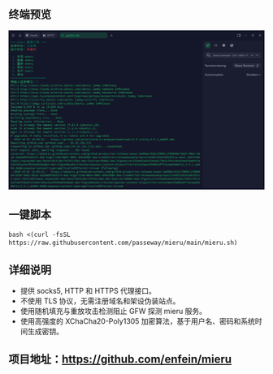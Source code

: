 ## 终端预览

![preview](预览.png)


## 一键脚本
```
bash <(curl -fsSL https://raw.githubusercontent.com/passeway/mieru/main/mieru.sh)
```
## 详细说明
- 提供 socks5, HTTP 和 HTTPS 代理接口。
- 不使用 TLS 协议，无需注册域名和架设伪装站点。
- 使用随机填充与重放攻击检测阻止 GFW 探测 mieru 服务。
- 使用高强度的 XChaCha20-Poly1305 加密算法，基于用户名、密码和系统时间生成密钥。

## 项目地址：https://github.com/enfein/mieru
